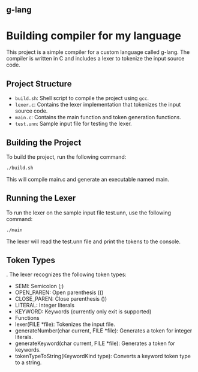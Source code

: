 ## g-lang

# Building compiler for my language

This project is a simple compiler for a custom language called g-lang. The compiler is written in C and includes a lexer to tokenize the input source code.

## Project Structure

- `build.sh`: Shell script to compile the project using `gcc`.
- `lexer.c`: Contains the lexer implementation that tokenizes the input source code.
- `main.c`: Contains the main function and token generation functions.
- `test.unn`: Sample input file for testing the lexer.

## Building the Project

To build the project, run the following command:

```sh
./build.sh
```
This will compile main.c and generate an executable named main.

## Running the Lexer
To run the lexer on the sample input file test.unn, use the following command:

```sh
./main
```
The lexer will read the test.unn file and print the tokens to the console.

## Token Types
. The lexer recognizes the following token types:

- SEMI: Semicolon (;)
- OPEN_PAREN: Open parenthesis (()
- CLOSE_PAREN: Close parenthesis ())
- LITERAL: Integer literals
- KEYWORD: Keywords (currently only exit is supported)
- Functions
- lexer(FILE *file): Tokenizes the input file.
- generateNumber(char current, FILE *file): Generates a token for integer literals.
- generateKeyword(char current, FILE *file): Generates a token for keywords.
- tokenTypeToString(KeywordKind type): Converts a keyword token type to a string.